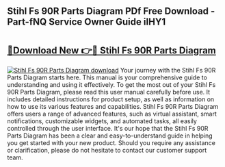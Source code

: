 ## Stihl Fs 90R Parts Diagram PDf Free Download - Part-fNQ Service Owner Guide iIHY1

# <h2><a href="http://dfq9yh.blite.top/?on=Stihl+Fs+90R+Parts+Diagram">🔗Download New 👉🔴 Stihl Fs 90R Parts Diagram</a></h2>

[![Stihl Fs 90R Parts Diagram download](https://i.imgur.com/lujVjoI.png)](http://dfq9yh.blite.top/?on=Stihl+Fs+90R+Parts+Diagram)
Your journey with the Stihl Fs 90R Parts Diagram starts here. This manual is your comprehensive guide to understanding and using it effectively. To get the most out of your Stihl Fs 90R Parts Diagram, please read this user manual carefully before use. It includes detailed instructions for product setup, as well as information on how to use its various features and capabilities. Stihl Fs 90R Parts Diagram offers users a range of advanced features, such as virtual assistant, smart notifications, customizable widgets, and automated tasks, all easily controlled through the user interface. It's our hope that the Stihl Fs 90R Parts Diagram has been a clear and easy-to-understand guide in helping you get started with your new product. Should you require any assistance or clarification, please do not hesitate to contact our customer support team.
